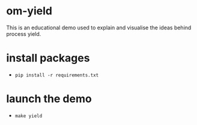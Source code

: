 # om-yield

This is an educational demo used to explain and visualise the ideas behind process yield.

# install packages
- `pip install -r requirements.txt`

# launch the demo
- `make yield`
